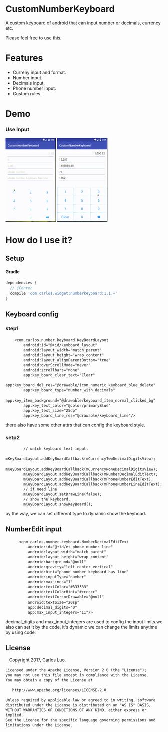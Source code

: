 CustomNumberKeyboard
======================

A custom keyboard of android that can input number or decimals, currency etc.

Please feel free to use this.

# Features

* Curreny input and format.
* Number input.
* Decimals input.
* Phone number input.
* Custom rules.


# Demo

### Use Input
<img src="art/input_1.gif" width="32%"> <img src="art/input_2.gif" width="32%">


# How do I use it?

## Setup

#### Gradle

```groovy
dependencies {
  // jCenter
  compile 'com.carlos.widget:numberkeyboard:1.1.+'
}
```

## Keyboard config    
### step1
```
	<com.carlos.number.keyboard.KeyBoardLayout
		android:id="@+id/keyboard_layout"
		android:layout_width="match_parent"
		android:layout_height="wrap_content"
		android:layout_alignParentBottom="true"
		android:overScrollMode="never"
		android:scrollbars="none"
		app:key_board_clear_text="Clear"
		app:key_board_del_res="@drawable/icon_numeric_keyboard_blue_delete"
		app:key_board_type="number_with_decimals"
		app:key_item_background="@drawable/keyboard_item_normal_clicked_bg"
		app:key_text_color="@color/primaryBlue"
		app:key_text_size="25dp"
		app:key_board_line_res="@drawable/keyboard_line"/>
```
        
there also have some other attrs that can config the keyboard style.
	
### setp2
```
		// watch keyboard text input.
		mKeyBoardLayout.addKeyBoardCallback(mCurrencyTwoDecimalDigitsView);
		mKeyBoardLayout.addKeyBoardCallback(mCurrencyNoneDecimalDigitsView);
		mKeyBoardLayout.addKeyBoardCallback(mNumberDecimalEditText);
		mKeyBoardLayout.addKeyBoardCallback(mPhoneNumberEditText);
		mKeyBoardLayout.addKeyBoardCallback(mPhoneNumberLineEditText);
		// if need line
		mKeyBoardLayout.setDrawLine(false);
		// show the keyboard.
		mKeyBoardLayout.showKeyBoard();
```
by the way, we can set different type to dynamic show the keyboad.

## NumberEdit input
```
      <com.carlos.number.keyboard.NumberDecimalEditText
          android:id="@+id/et_phone_number_line"
          android:layout_width="match_parent"
          android:layout_height="wrap_content"
          android:background="@null"
          android:gravity="left|center_vertical"
          android:hint="phone number keyboard has line"
          android:inputType="number"
          android:maxLines="1"
          android:textColor="#333333"
          android:textColorHint="#cccccc"
          android:textCursorDrawable="@null"
          android:textSize="20sp"
          app:decimal_digits="0"
          app:max_input_integers="11"/>
```
decimal_digits and max_input_integers are used to config the input limits.we also can set it by the code, it's dynamic we can change the limits anytime by using code.


License
-------

    Copyright 2017, Carlos Luo.

    Licensed under the Apache License, Version 2.0 (the "License");
    you may not use this file except in compliance with the License.
    You may obtain a copy of the License at

       http://www.apache.org/licenses/LICENSE-2.0 

    Unless required by applicable law or agreed to in writing, software
    distributed under the License is distributed on an "AS IS" BASIS,
    WITHOUT WARRANTIES OR CONDITIONS OF ANY KIND, either express or implied.
    See the License for the specific language governing permissions and
    limitations under the License.
